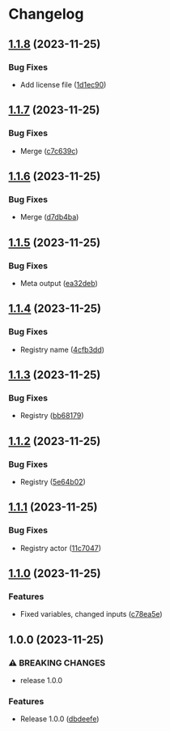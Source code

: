# Changelog

## [1.1.8](https://github.com/netwatching/action.docker.merge/compare/v1.1.7...v1.1.8) (2023-11-25)


### Bug Fixes

* Add license file ([1d1ec90](https://github.com/netwatching/action.docker.merge/commit/1d1ec90cb1e1b6b384e466b8088c555594dd8e63))

## [1.1.7](https://github.com/netwatching/action.docker.merge/compare/v1.1.6...v1.1.7) (2023-11-25)


### Bug Fixes

* Merge ([c7c639c](https://github.com/netwatching/action.docker.merge/commit/c7c639ca1791bf91b0d1e343f4cc675a1d6711d7))

## [1.1.6](https://github.com/netwatching/action.docker.merge/compare/v1.1.5...v1.1.6) (2023-11-25)


### Bug Fixes

* Merge ([d7db4ba](https://github.com/netwatching/action.docker.merge/commit/d7db4ba135831d3320f86adb23ea650a86fe8b57))

## [1.1.5](https://github.com/netwatching/action.docker.merge/compare/v1.1.4...v1.1.5) (2023-11-25)


### Bug Fixes

* Meta output ([ea32deb](https://github.com/netwatching/action.docker.merge/commit/ea32deb06d194053038492ba40957e681e0923b5))

## [1.1.4](https://github.com/netwatching/action.docker.merge/compare/v1.1.3...v1.1.4) (2023-11-25)


### Bug Fixes

* Registry name ([4cfb3dd](https://github.com/netwatching/action.docker.merge/commit/4cfb3dda321f2154e505f7719221e1c9b4b05edb))

## [1.1.3](https://github.com/netwatching/action.docker.merge/compare/v1.1.2...v1.1.3) (2023-11-25)


### Bug Fixes

* Registry ([bb68179](https://github.com/netwatching/action.docker.merge/commit/bb681796117bc9288e938529bada2ccb8c297675))

## [1.1.2](https://github.com/netwatching/action.docker.merge/compare/v1.1.1...v1.1.2) (2023-11-25)


### Bug Fixes

* Registry ([5e64b02](https://github.com/netwatching/action.docker.merge/commit/5e64b02d7144c1f71890beb06d2f8717572e1e85))

## [1.1.1](https://github.com/netwatching/action.docker.merge/compare/v1.1.0...v1.1.1) (2023-11-25)


### Bug Fixes

* Registry actor ([11c7047](https://github.com/netwatching/action.docker.merge/commit/11c70473101b8f5afa9c0bdca89f6537baa5c58f))

## [1.1.0](https://github.com/netwatching/action.docker.merge/compare/v1.0.0...v1.1.0) (2023-11-25)


### Features

* Fixed variables, changed inputs ([c78ea5e](https://github.com/netwatching/action.docker.merge/commit/c78ea5ea5a7e5e3471454789cb909c257004cdd8))

## 1.0.0 (2023-11-25)


### ⚠ BREAKING CHANGES

* release 1.0.0

### Features

* Release 1.0.0 ([dbdeefe](https://github.com/netwatching/action.docker.merge/commit/dbdeefe445bd0932cb0ef4d0c266b9c2567b03ba))
